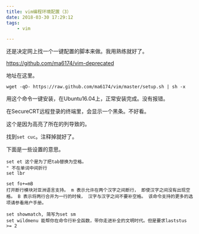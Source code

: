 ```yaml
---
title: vim编程环境配置（3）
date: 2018-03-30 17:29:12
tags:
	- vim

---
```




还是决定网上找一个一键配置的脚本来做。我用熟练就好了。

https://github.com/ma6174/vim-deprecated

地址在这里。

```
wget -qO- https://raw.github.com/ma6174/vim/master/setup.sh | sh -x
```

用这个命令一键安装，在Ubuntu16.04上，正常安装完成。没有报错。

在SecureCRT远程登录的终端里，会显示一个黑条。不好看。

这个是因为高亮了所在的列导致的。

找到`set cuc`。注释掉就好了。

下面是一些设置的意思。

```
set et 这个是为了把tab替换为空格。
" 不在单词中间折行
set lbr

set fo+=mB 
打开断行模块对亚洲语言支持。 m 表示允许在两个汉字之间断行， 即使汉字之间没有出现空格。 B 表示将两行合并为一行的时候， 汉字与汉字之间不要补空格。 该命令支持的更多的选项请参看用户手册。

set showmatch, 简写为set sm
set wildmenu 能帮你在命令行补全函数，带你走进补全的文明时代。但是要求laststus >= 2

```

